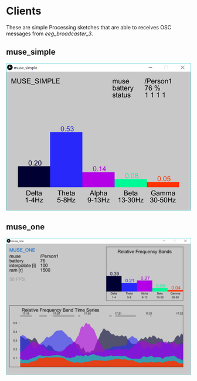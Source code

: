 ﻿﻿﻿﻿﻿﻿﻿﻿﻿﻿﻿﻿﻿﻿﻿﻿﻿﻿﻿﻿
# Clients

These are simple Processing sketches that are able to receives OSC messages from *eeg\_broadcaster\_3*.

## muse_simple
<img src="https://raw.githubusercontent.com/evsc/eegOSCworkshop/master/clients/Processing/muse_simple.png"/>

## muse_one
<img src="https://raw.githubusercontent.com/evsc/eegOSCworkshop/master/clients/Processing/muse_one.png"/>






























